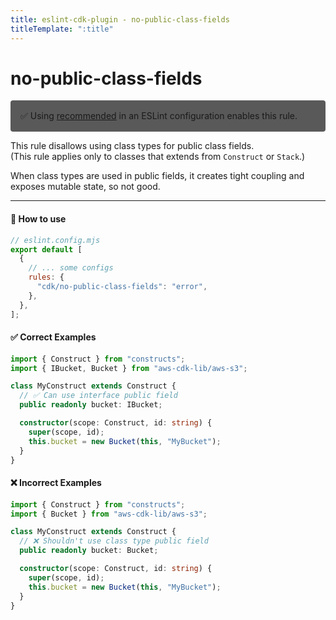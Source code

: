 ```yaml
---
title: eslint-cdk-plugin - no-public-class-fields
titleTemplate: ":title"
---
```


# no-public-class-fields

<div style="margin-top: 16px; background-color: #595959; padding: 16px; border-radius: 4px;">
  ✅ Using
  <a href="/rules/#recommended-rules">recommended</a>
  in an ESLint configuration enables this rule.
</div>

This rule disallows using class types for public class fields.  
(This rule applies only to classes that extends from `Construct` or `Stack`.)

When class types are used in public fields, it creates tight coupling and exposes mutable state, so not good.

---

#### 🔧 How to use

```js
// eslint.config.mjs
export default [
  {
    // ... some configs
    rules: {
      "cdk/no-public-class-fields": "error",
    },
  },
];
```

#### ✅ Correct Examples

```ts
import { Construct } from "constructs";
import { IBucket, Bucket } from "aws-cdk-lib/aws-s3";

class MyConstruct extends Construct {
  // ✅ Can use interface public field
  public readonly bucket: IBucket;

  constructor(scope: Construct, id: string) {
    super(scope, id);
    this.bucket = new Bucket(this, "MyBucket");
  }
}
```

#### ❌ Incorrect Examples

```ts
import { Construct } from "constructs";
import { Bucket } from "aws-cdk-lib/aws-s3";

class MyConstruct extends Construct {
  // ❌ Shouldn't use class type public field
  public readonly bucket: Bucket;

  constructor(scope: Construct, id: string) {
    super(scope, id);
    this.bucket = new Bucket(this, "MyBucket");
  }
}
```
